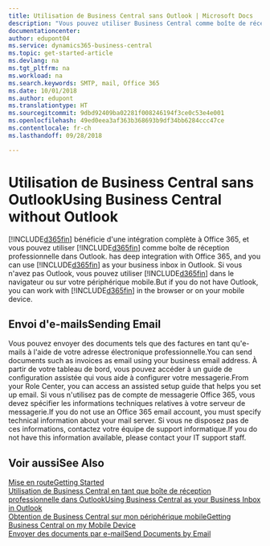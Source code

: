 ```yaml
---
title: Utilisation de Business Central sans Outlook | Microsoft Docs
description: "Vous pouvez utiliser Business Central comme boîte de réception professionnelle dans Outlook, car il est intégré à Office 365. Cependant, vous pouvez également l'utiliser sans Outlook dans un navigateur ou sur votre périphérique mobile."
documentationcenter: 
author: edupont04
ms.service: dynamics365-business-central
ms.topic: get-started-article
ms.devlang: na
ms.tgt_pltfrm: na
ms.workload: na
ms.search.keywords: SMTP, mail, Office 365
ms.date: 10/01/2018
ms.author: edupont
ms.translationtype: HT
ms.sourcegitcommit: 9dbd92409ba02281f008246194f3ce0c53e4e001
ms.openlocfilehash: 49ed0eea3af363b368693b9df34bb6284ccc47ce
ms.contentlocale: fr-ch
ms.lasthandoff: 09/28/2018

---
```

# <a name="using-business-central-without-outlook"></a><span data-ttu-id="4d9ef-103">Utilisation de Business Central sans Outlook</span><span class="sxs-lookup"><span data-stu-id="4d9ef-103">Using Business Central without Outlook</span></span>
[!INCLUDE[d365fin](includes/d365fin_md.md)] <span data-ttu-id="4d9ef-104">bénéficie d'une intégration complète à Office 365, et vous pouvez utiliser [!INCLUDE[d365fin](includes/d365fin_md.md)] comme boîte de réception professionnelle dans Outlook.</span><span class="sxs-lookup"><span data-stu-id="4d9ef-104"> has deep integration with Office 365, and you can use [!INCLUDE[d365fin](includes/d365fin_md.md)] as your business inbox in Outlook.</span></span> <span data-ttu-id="4d9ef-105">Si vous n'avez pas Outlook, vous pouvez utiliser [!INCLUDE[d365fin](includes/d365fin_md.md)] dans le navigateur ou sur votre périphérique mobile.</span><span class="sxs-lookup"><span data-stu-id="4d9ef-105">But if you do not have Outlook, you can work with [!INCLUDE[d365fin](includes/d365fin_md.md)] in the browser or on your mobile device.</span></span>  

## <a name="sending-email"></a><span data-ttu-id="4d9ef-106">Envoi d'e-mails</span><span class="sxs-lookup"><span data-stu-id="4d9ef-106">Sending Email</span></span>
<span data-ttu-id="4d9ef-107">Vous pouvez envoyer des documents tels que des factures en tant qu'e-mails à l'aide de votre adresse électronique professionnelle.</span><span class="sxs-lookup"><span data-stu-id="4d9ef-107">You can send documents such as invoices as email using your business email address.</span></span> <span data-ttu-id="4d9ef-108">À partir de votre tableau de bord, vous pouvez accéder à un guide de configuration assistée qui vous aide à configurer votre messagerie.</span><span class="sxs-lookup"><span data-stu-id="4d9ef-108">From your Role Center, you can access an assisted setup guide that helps you set up email.</span></span> <span data-ttu-id="4d9ef-109">Si vous n'utilisez pas de compte de messagerie Office 365, vous devez spécifier les informations techniques relatives à votre serveur de messagerie.</span><span class="sxs-lookup"><span data-stu-id="4d9ef-109">If you do not use an Office 365 email account, you must specify technical information about your mail server.</span></span> <span data-ttu-id="4d9ef-110">Si vous ne disposez pas de ces informations, contactez votre équipe de support informatique.</span><span class="sxs-lookup"><span data-stu-id="4d9ef-110">If you do not have this information available, please contact your IT support staff.</span></span>  


## <a name="see-also"></a><span data-ttu-id="4d9ef-111">Voir aussi</span><span class="sxs-lookup"><span data-stu-id="4d9ef-111">See Also</span></span>
[<span data-ttu-id="4d9ef-112">Mise en route</span><span class="sxs-lookup"><span data-stu-id="4d9ef-112">Getting Started</span></span>](product-get-started.md)  
[<span data-ttu-id="4d9ef-113">Utilisation de Business Central en tant que boîte de réception professionnelle dans Outlook</span><span class="sxs-lookup"><span data-stu-id="4d9ef-113">Using Business Central as your Business Inbox in Outlook</span></span>](admin-outlook.md)  
[<span data-ttu-id="4d9ef-114">Obtention de Business Central sur mon périphérique mobile</span><span class="sxs-lookup"><span data-stu-id="4d9ef-114">Getting Business Central on my Mobile Device</span></span>](install-mobile-app.md)  
[<span data-ttu-id="4d9ef-115">Envoyer des documents par e-mail</span><span class="sxs-lookup"><span data-stu-id="4d9ef-115">Send Documents by Email</span></span>](ui-how-send-documents-email.md)

